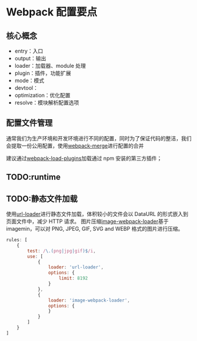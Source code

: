 # Webpack 配置要点

## 核心概念

- entry：入口
- output：输出
- loader：加载器、module 处理
- plugin：插件，功能扩展
- mode：模式
- devtool：
- optimization：优化配置
- resolve：模块解析配置选项

## 配置文件管理

通常我们为生产环境和开发环境进行不同的配置，同时为了保证代码的整洁，我们会提取一份公用配置，使用[webpack-merge](https://github.com/survivejs/webpack-merge)进行配置的合并

建议通过[webpack-load-plugins](https://www.npmjs.com/package/webpack-load-plugins)加载通过 npm 安装的第三方插件；

## TODO:runtime

## TODO:静态文件加载

使用[url-loader](https://webpack.js.org/loaders/url-loader/)进行静态文件加载，体积较小的文件会以 DataURL 的形式嵌入到页面文件中，减少 HTTP 请求。
图片压缩[image-webpack-loader](https://github.com/tcoopman/image-webpack-loader)基于 imagemin，可以对 PNG, JPEG, GIF, SVG and WEBP 格式的图片进行压缩。

```JavaScript
rules: [
    {
        test: /\.(png|jpg|gif)$/i,
        use: [
            {
                loader: 'url-loader',
                options: {
                    limit: 8192
                }
            },
            {
                loader: 'image-webpack-loader',
                options: {
                }
            }
        ]
    }
]
```
